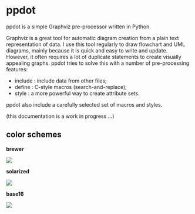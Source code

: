 ppdot
=====

ppdot is a simple Graphviz pre-processor written in Python.

Graphviz is a great tool for automatic diagram creation from a plain text
representation of data. I use this tool regularly to draw flowchart and UML
diagrams, mainly because it is quick and easy to write and update. However,
it often requires a lot of duplicate statements to create visually appealing
graphs. ppdot tries to solve this with a number of pre-processing features:

* include : include data from other files;
* define  : C-style macros (search-and-replace);
* style   : a more powerful way to create attribute sets.

ppdot also include a carefully selected set of macros and styles.

(this documentation is a work in progress ...)

color schemes
-------------

**brewer**

![](http://sdeleeuw.github.io/ppdot/examples/color_showcase_brewer.svg)

**solarized**

![](http://sdeleeuw.github.io/ppdot/examples/color_showcase_solarized.svg)

**base16**

![](http://sdeleeuw.github.io/ppdot/examples/color_showcase_base16.svg)

